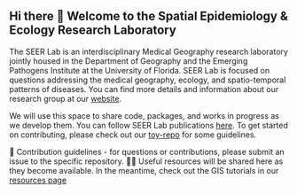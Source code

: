 ## Hi there 👋 Welcome to the Spatial Epidemiology & Ecology Research Laboratory 

The SEER Lab is an interdisciplinary Medical Geography research laboratory jointly housed in the Department of Geography and the Emerging Pathogens Institute at the University of Florida. SEER Lab is focused on questions addressing the medical geography, ecology, and spatio-temporal patterns of diseases. You can find more details and information about our research group at our [website](https://seerlab.geog.ufl.edu/).

We will use this space to share code, packages, and works in progress as we develop them. You can follow SEER Lab publications [here](https://seerlab.geog.ufl.edu/publications/). To get started on contributing, please check out our [toy-repo](https://github.com/UFSEERLab/toy-repo) for some guidelines.

🌈 Contribution guidelines - for questions or contributions, please submit an issue to the specific repository.
👩‍💻 Useful resources will be shared here as they become available. In the meantime, check out the GIS tutorials in our [resources page](https://seerlab.geog.ufl.edu/research/gis-skills-tutorials/) 

